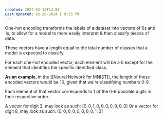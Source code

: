 ```yaml
---
created: 2024-02-19T13:03
Last Updated: 02-20-2024 | 9:33 PM
---
```

One-hot encoding transforms the labels of a dataset into vectors of 0s and 1s, to allow for a model to more easily interpret & then classify pieces of data.

These vectors have a length equal to the total number of classes that a model is expected to classify.

For each one-hot encoded vector, each element will be a 0 except for the element that identifies the specific identified class.

**As an example,** in the [[Neural Network for MNIST]], the length of these encoded vectors would be 10, given that we're classifying numbers 0-9.

Each element of that vector corresponds to 1 of the 0-9 possible digits in their respective order.

A vector for digit 2, may look as such: $[0,0,1,0,0,0,0,0,0,0]$
Or a vector for digit 8, may look as such: $[0,0,0,0,0,0,0,0,1,0]$

